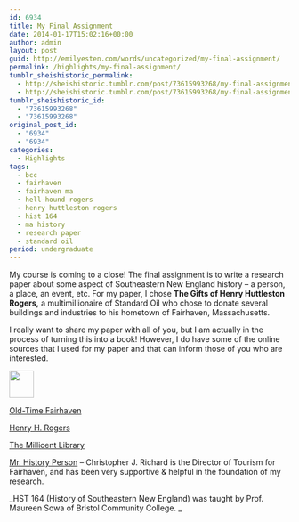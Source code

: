 ```yaml
---
id: 6934
title: My Final Assignment
date: 2014-01-17T15:02:16+00:00
author: admin
layout: post
guid: http://emilyesten.com/words/uncategorized/my-final-assignment/
permalink: /highlights/my-final-assignment/
tumblr_sheishistoric_permalink:
  - http://sheishistoric.tumblr.com/post/73615993268/my-final-assignment
  - http://sheishistoric.tumblr.com/post/73615993268/my-final-assignment
tumblr_sheishistoric_id:
  - "73615993268"
  - "73615993268"
original_post_id:
  - "6934"
  - "6934"
categories:
  - Highlights
tags:
  - bcc
  - fairhaven
  - fairhaven ma
  - hell-hound rogers
  - henry huttleston rogers
  - hist 164
  - ma history
  - research paper
  - standard oil
period: undergraduate
---
```

My course is coming to a close! The final assignment is to write a research paper about some aspect of Southeastern New England history &#8211; a person, a place, an event, etc. For my paper, I chose **The Gifts of Henry Huttleston Rogers,** a multimillionaire of Standard Oil who chose to donate several buildings and industries to his hometown of Fairhaven, Massachusetts. 

I really want to share my paper with all of you, but I am actually in the process of turning this into a book! However, I do have some of the online sources that I used for my paper and that can inform those of you who are interested. 

<img class="inline_external_image constrained_image enlarged" height="49" src="https://i1.wp.com/millicentlibrary.org/wp-content/uploads/2013/12/lib-sno.gif?resize=44%2C49" width="44" data-recalc-dims="1" />

<!-- more -->

<!-- more -->

<!-- more -->

<!-- more -->

<a href="http://oldtimefairhaven.blogspot.com" target="_blank">Old-Time Fairhaven</a>

<a href="http://henryhrogers.blogspot.com" target="_blank">Henry H. Rogers</a>

<a href="http://millicentlibrary.org/fairhaven-history/" target="_blank">The Millicent Library</a>

<a href="http://fairhavenhistory.blogspot.com" target="_blank">Mr. History Person</a> &#8211; Christopher J. Richard is the Director of Tourism for Fairhaven, and has been very supportive & helpful in the foundation of my research. 

_HST 164 (History of Southeastern New England) was taught by Prof. Maureen Sowa of Bristol Community College. _
